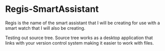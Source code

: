 # Regis-SmartAssistant
Regis is the name of the smart assistant that I will be creating for use with a smart watch that I will also be creating.

Testing out source tree. Source tree works as a desktop application that links with your version control system making it easier to work with files.
